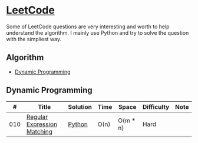 # [LeetCode](https://leetcode.com/problemset/algorithms/)
Some of LeetCode questions are very interesting and worth to help understand the algorithm.
I mainly use Python and try to solve the question with the simpliest way.

## Algorithm

* [Dynamic Programming](https://github.com/codingyen/LeetCode#dynamic-programming)

## Dynamic Programming
|  #  | Title           |  Solution       |  Time           | Space           | Difficulty    | Note | 
|-----|---------------- | --------------- | --------------- | --------------- | ------------- | -----|
010| [Regular Expression Matching](https://leetcode.com/problems/regular-expression-matching/) | [Python](https://github.com/codingyen/LeetCode/blob/master/Python/010_regular_expression_matching.py) | O(n) | O(m * n) | Hard |
